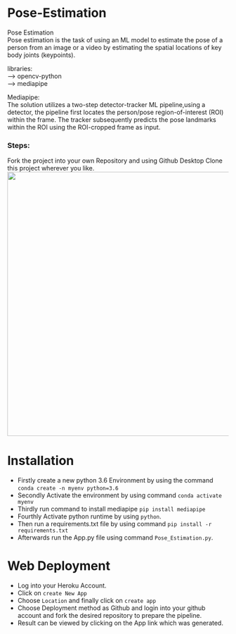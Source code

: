 # Pose-Estimation


Pose Estimation <br>
Pose estimation is the task of using an ML model to estimate the pose of a person from an image or a video by estimating the spatial locations of key body joints (keypoints).
<br>

libraries:</br>
-->  opencv-python</br>
-->  mediapipe</br>

Mediapipe:</br>
The solution utilizes a two-step detector-tracker ML pipeline,using a detector, the pipeline first locates the person/pose region-of-interest (ROI) within the frame. The tracker subsequently predicts the pose landmarks within the ROI using the ROI-cropped frame as input.
### Steps:
Fork the project into your own Repository and using Github Desktop Clone this project wherever you like.
<img src="https://www.slashgear.com/wp-content/uploads/2019/08/google-mediapipe-1280x720.jpg" width="1000" height="600">






# Installation
- Firstly create a new python 3.6 Environment by using the command ```conda create -n myenv python=3.6```
- Secondly Activate the environment by using command ```conda activate myenv```
- Thirdly run command to install mediapipe ```pip install mediapipe```
- Fourthly Activate python runtime by using ```python```.
- Then run a requirements.txt file by using command
```pip install -r requirements.txt```
- Afterwards run the App.py file using command ```Pose_Estimation.py```.
# Web Deployment
- Log into your Heroku Account.
- Click on ```create New App```
- Choose ```Location``` and finally click on ```create app```
- Choose Deployment method as Github and login into your github account and fork the desired repository to prepare the pipeline.
- Result can be viewed by clicking on the App link which was generated.
